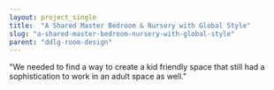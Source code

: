 ```yaml
---
layout: project_single
title:  "A Shared Master Bedroom & Nursery with Global Style"
slug: "a-shared-master-bedroom-nursery-with-global-style"
parent: "ddlg-room-design"
---
```

"We needed to find a way to create a kid friendly space that still had a sophistication to work in an adult space as well."